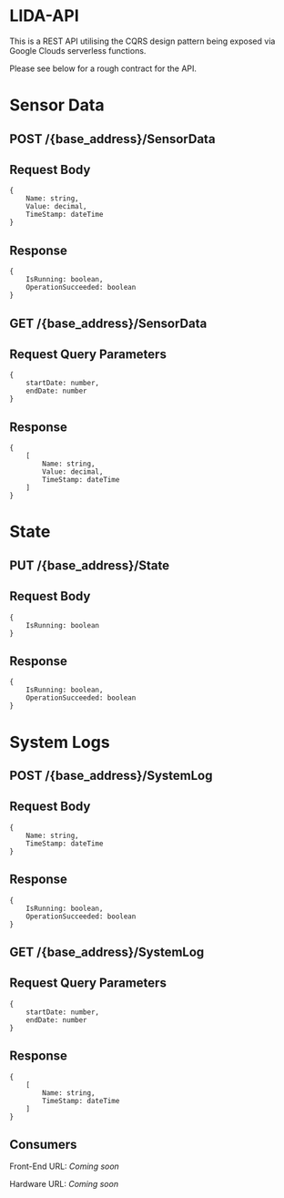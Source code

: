# LIDA-API

This is a REST API utilising the CQRS design pattern being exposed via Google Clouds serverless functions.

Please see below for a rough contract for the API.



# Sensor Data

## POST /{base_address}/SensorData

## Request Body
```
{
    Name: string,
    Value: decimal,
    TimeStamp: dateTime
}
```
## Response
```
{
    IsRunning: boolean,
    OperationSucceeded: boolean
}
```

## GET /{base_address}/SensorData

## Request Query Parameters
```
{
    startDate: number,
    endDate: number
}
```

## Response
```
{
    [
        Name: string,
        Value: decimal,
        TimeStamp: dateTime
    ]
}
```

# State

## PUT /{base_address}/State

## Request Body
```
{
    IsRunning: boolean
}
```

## Response
```
{
    IsRunning: boolean,
    OperationSucceeded: boolean
}
```

# System Logs
## POST /{base_address}/SystemLog

## Request Body
```
{
    Name: string,
    TimeStamp: dateTime
}
```
## Response
```
{
    IsRunning: boolean,
    OperationSucceeded: boolean
}
```

## GET /{base_address}/SystemLog

## Request Query Parameters
```
{
    startDate: number,
    endDate: number
}
```

## Response
```
{
    [
        Name: string,
        TimeStamp: dateTime
    ]
}
```

## Consumers

Front-End URL: *Coming soon*

Hardware URL: *Coming soon*